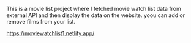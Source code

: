 This is a movie list project where I fetched movie watch list data from         
external API and then display the data on the website. yoou can add or remove films from your list.                                                                                                                                                                                                                                                                                                                                                                                                                                                                  
 
https://moviewatchlist1.netlify.app/      
